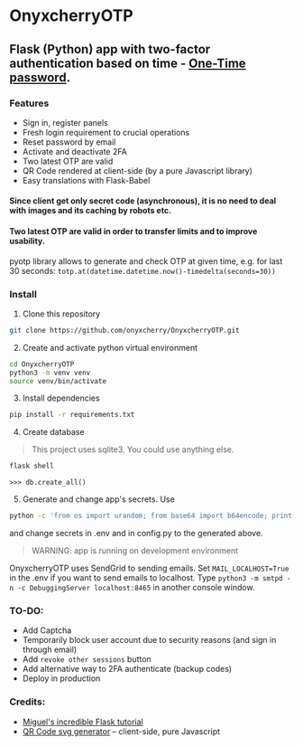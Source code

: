 # OnyxcherryOTP
## Flask (Python) app with two-factor authentication based on time - [One-Time password](https://en.wikipedia.org/wiki/One-time_password).

### Features
* Sign in, register panels
* Fresh login requirement to crucial operations
* Reset password by email
* Activate and deactivate 2FA
* Two latest OTP are valid
* QR Code rendered at client-side (by a pure Javascript library)
* Easy translations with Flask-Babel

#### Since client get only secret code (asynchronous), it is no need to deal with images and its caching by robots etc.

#### Two latest OTP are valid in order to transfer limits and to improve usability.
pyotp library allows to generate and check OTP at given time, e.g. for last 30 seconds:
`totp.at(datetime.datetime.now()-timedelta(seconds=30))`

### Install
1. Clone this repository
```bash
git clone https://github.com/onyxcherry/OnyxcherryOTP.git 
```
2. Create and activate python virtual environment
```bash
cd OnyxcherryOTP
python3 -m venv venv
source venv/bin/activate
```
3. Install dependencies
```bash
pip install -r requirements.txt
```
4. Create database
> This project uses sqlite3. You could use anything else.

```bash
flask shell
```
```python3
>>> db.create_all()
```
5. Generate and change app's secrets. Use
```bash
python -c 'from os import urandom; from base64 import b64encode; print(b64encode(urandom(32)).decode("utf-8"))'
```
and change secrets in .env and in config.py to the generated above.

> WARNING: app is running on development environment

OnyxcherryOTP uses SendGrid to sending emails. Set `MAIL_LOCALHOST=True` in the .env if you want to send emails to localhost. Type `python3 -m smtpd -n -c DebuggingServer localhost:8465` in another console window.

### TO-DO:
* Add Captcha
* Temporarily block user account due to security reasons (and sign in through email)
* Add `revoke other sessions` button
* Add alternative way to 2FA authenticate (backup codes)
* Deploy in production

### Credits:
* [Miguel's incredible Flask tutorial](https://blog.miguelgrinberg.com/post/the-flask-mega-tutorial-part-i-hello-world)
* [QR Code svg generator](https://github.com/datalog/qrcode-svg) – client-side, pure Javascript
